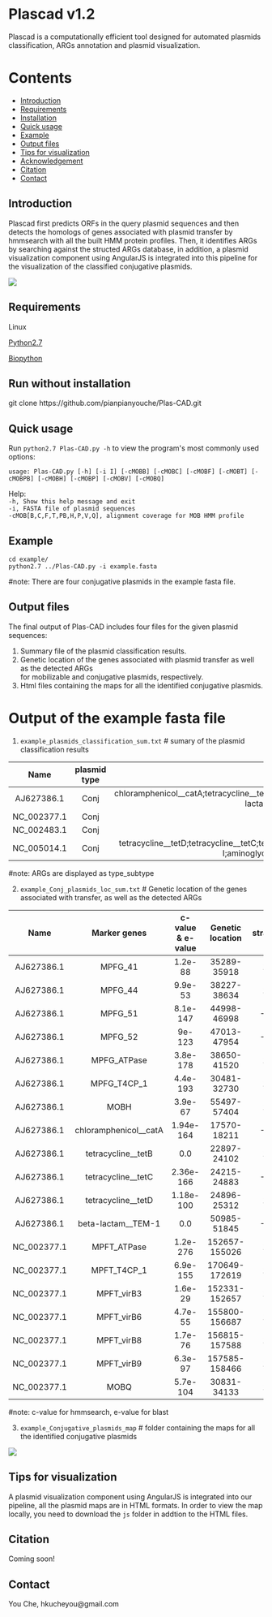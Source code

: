 # Plascad v1.2
Plascad is a computationally efficient tool designed for automated plasmids classification, ARGs annotation and plasmid visualization.


# Contents

* [Introduction](#1)
* [Requirements](#2)
* [Installation](#3)
* [Quick usage](#4)
* [Example](#5)
* [Output files](#6)
* [Tips for visualization](#7)
* [Acknowledgement](#8)
* [Citation](#9)
* [Contact](#10)

<h2 id="1">Introduction</h2>
    Plascad first predicts ORFs in the query plasmid sequences and then detects the homologs of genes associated with plasmid transfer by hmmsearch with all the built HMM protein profiles. Then, it identifies ARGs by searching against the structed ARGs database, in addition, a plasmid visualization component using AngularJS is integrated into this pipeline for the visualization of the classified conjugative plasmids.

![](https://github.com/pianpianyouche/plascad/blob/master/Plascad.jpg) 

<h2 id="2">Requirements</h2>

Linux  

[Python2.7](https://www.python.org/download/releases/2.7/)  

[Biopython](https://biopython.org/)  


<h2 id="3">Run without installation</h2>
git clone https://github.com/pianpianyouche/Plas-CAD.git

<h2 id="4">Quick usage</h2>

Run `python2.7 Plas-CAD.py -h` to view the program's most commonly used options:  

`usage: Plas-CAD.py [-h] [-i I] [-cMOBB] [-cMOBC]
                       [-cMOBF] [-cMOBT] [-cMOBPB]
                       [-cMOBH] [-cMOBP] [-cMOBV]
                       [-cMOBQ]`  

Help:  
    `-h, Show this help message and exit`   
    `-i, FASTA file of plasmid sequences`  
    `-cMOB[B,C,F,T,PB,H,P,V,Q], alignment coverage for MOB HMM profile`

<h2 id="5">Example</h2>

`cd example/`  
`python2.7 ../Plas-CAD.py -i example.fasta`  

#note: There are four conjugative plasmids in the example fasta file.

<h2 id="6">Output files</h2>

The final output of Plas-CAD includes four files for the given plasmid sequences:  
1) Summary file of the plasmid classification results.  
2) Genetic location of the genes associated with plasmid transfer as well as the detected ARGs  
      for mobilizable and conjugative plasmids, respectively.  
3) Html files containing the maps for all the identified conjugative plasmids.

# Output of the example fasta file
1) `example_plasmids_classification_sum.txt` # sumary of the plasmid classification results  

| Name | plasmid type | ARGs |
| :-: | :-: | :-: |
| AJ627386.1 | Conj| chloramphenicol__catA;tetracycline__tetB;tetracycline__tetC;tetracycline__tetD;beta-lactam__TEM-1 |
| NC_002377.1 | Conj |  |
| NC_002483.1 | Conj |  |
| NC_005014.1 | Conj | tetracycline__tetD;tetracycline__tetC;tetracycline__tetB;aminoglycoside__aph(3'')-I;aminoglycoside__aph(6)-I |  

#note: ARGs are displayed as type_subtype  



2) `example_Conj_plasmids_loc_sum.txt` # Genetic location of the genes associated with transfer, as well as the detected ARGs  

| Name | Marker genes | c-value & e-value | Genetic location | strand |
| :-: | :-: | :-: | :-: | :-: |
| AJ627386.1 | MPFG_41 | 1.2e-88 | 35289-35918 | 1 |
| AJ627386.1 | MPFG_44 | 9.9e-53 | 38227-38634 | 1 |
| AJ627386.1 | MPFG_51 | 8.1e-147 | 44998-46998 | -1 |
| AJ627386.1 | MPFG_52 | 9e-123 | 47013-47954 | -1 |
| AJ627386.1 | MPFG_ATPase | 3.8e-178 | 38650-41520 | 1 |
| AJ627386.1 | MPFG_T4CP_1 | 4.4e-193 | 30481-32730 | 1 |
| AJ627386.1 | MOBH | 3.9e-67 | 55497-57404 | 1 |
| AJ627386.1 | chloramphenicol__catA | 1.94e-164 | 17570-18211 | -1 |
| AJ627386.1 | tetracycline__tetB | 0.0 | 22897-24102 | 1 |
| AJ627386.1 | tetracycline__tetC | 2.36e-166 | 24215-24883 | -1 |
| AJ627386.1 | tetracycline__tetD | 1.18e-100 | 24896-25312 | 1 |
| AJ627386.1 | beta-lactam__TEM-1 | 0.0 | 50985-51845 | -1 |
| NC_002377.1 | MPFT_ATPase | 1.2e-276 | 152657-155026 | 1 |
| NC_002377.1 | MPFT_T4CP_1 | 6.9e-155 | 170649-172619 | 1 |
| NC_002377.1 | MPFT_virB3 | 1.6e-29 | 152331-152657 | 1 |
| NC_002377.1 | MPFT_virB6 | 4.7e-55 | 155800-156687 | 1 |
| NC_002377.1 | MPFT_virB8 | 1.7e-76 | 156815-157588 | 1 |
| NC_002377.1 | MPFT_virB9 | 6.3e-97 | 157585-158466 | 1 |
| NC_002377.1 | MOBQ | 5.7e-104 | 30831-34133 | 1 |  

#note: c-value for hmmsearch, e-value for blast  


3) `example_Conjugative_plasmids_map` # folder containing the maps for all the identified conjugative plasmids  

![](https://github.com/pianpianyouche/Plas-CAD/blob/master/example/example_Conjugative_plasmids_map/example.jpg)  

<h2 id="7">Tips for visualization</h2>

A plasmid visualization component using AngularJS is integrated into our pipeline, all the plasmid maps are in HTML formats. In order to view the map locally, you need to download the `js` folder in addtion to the HTML files.  

<h2 id="8">Citation</h2>  
Coming soon!  

<h2 id="8">Contact</h2>  
You Che, hkucheyou@gmail.com 
